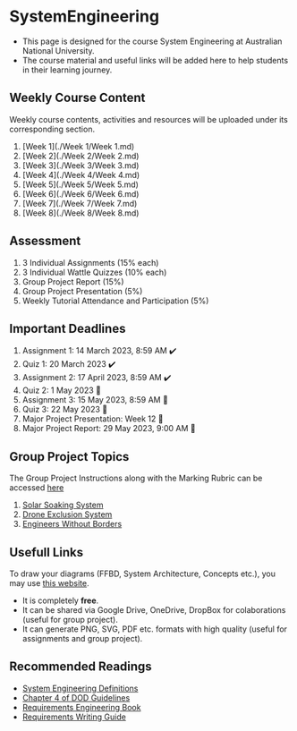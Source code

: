 # SystemEngineering
* This page is designed for the course System Engineering at Australian National University. 
* The course material and useful links will be added here to help students in their learning journey.

## Weekly Course Content
Weekly course contents, activities and resources will be uploaded under its corresponding section.
1. [Week 1](./Week 1/Week 1.md)
2. [Week 2](./Week 2/Week 2.md)
3. [Week 3](./Week 3/Week 3.md)
4. [Week 4](./Week 4/Week 4.md)
5. [Week 5](./Week 5/Week 5.md)
6. [Week 6](./Week 6/Week 6.md)
7. [Week 7](./Week 7/Week 7.md)
8. [Week 8](./Week 8/Week 8.md)

## Assessment
1. 3 Individual Assignments (15% each)
2. 3 Individual Wattle Quizzes (10% each)
3. Group Project Report (15%)
4. Group Project Presentation (5%)
5. Weekly Tutorial Attendance and Participation (5%)

## Important Deadlines
1. Assignment 1: 14 March 2023, 8:59 AM ✔️
2. Quiz 1: 20 March 2023 ✔️
3. Assignment 2: 17 April 2023, 8:59 AM ✔️
3. Quiz 2: 1 May 2023 🔲
4. Assignment 3: 15 May 2023, 8:59 AM 🔲
5. Quiz 3: 22 May 2023 🔲
6. Major Project Presentation: Week 12 🔲
7. Major Project Report: 29 May 2023, 9:00 AM 🔲 

## Group Project Topics

The Group Project Instructions along with the Marking Rubric can be accessed [here](https://wattlecourses.anu.edu.au/mod/resource/view.php?id=2867078)

1. [Solar Soaking System](https://wattlecourses.anu.edu.au/mod/resource/view.php?id=2867079)
2. [Drone Exclusion System](https://wattlecourses.anu.edu.au/mod/resource/view.php?id=2867080)
3. [Engineers Without Borders](https://wattlecourses.anu.edu.au/mod/resource/view.php?id=2867082)

## Usefull Links

To draw your diagrams (FFBD, System Architecture, Concepts etc.), you may use [this website](https://app.diagrams.net/).
 * It is completely **free**.
 * It can be shared via Google Drive, OneDrive, DropBox for colaborations (useful for group project).
 * It can generate PNG, SVG, PDF etc. formats with high quality (useful for assignments and group project).

## Recommended Readings
* [System Engineering Definitions](https://wattlecourses.anu.edu.au/mod/resource/view.php?id=2800238)
* [Chapter 4 of DOD Guidelines](https://wattlecourses.anu.edu.au/mod/resource/view.php?id=2800242)
* [Requirements Engineering Book](https://wattlecourses.anu.edu.au/mod/resource/view.php?id=2800243)
* [Requirements Writing Guide](https://wattlecourses.anu.edu.au/mod/resource/view.php?id=2800246)

